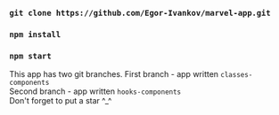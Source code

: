 ### `git clone https://github.com/Egor-Ivankov/marvel-app.git`     
### `npm install` 
### `npm start`
This app has two git branches.
First branch - app written `classes-components`   
Second branch - app written `hooks-components`   
Don't forget to put a star ^_^
